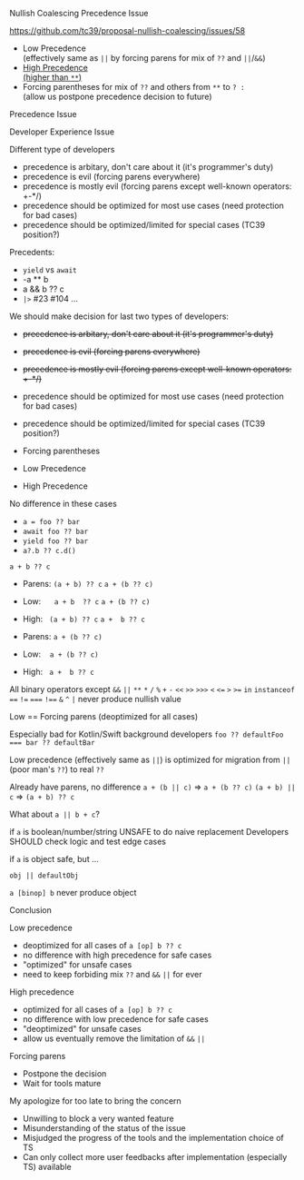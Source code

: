 Nullish Coalescing Precedence Issue

https://github.com/tc39/proposal-nullish-coalescing/issues/58

- Low Precedence <br>(effectively same as `||` by forcing parens for mix of `??` and `||`/`&&`)
- [High Precedence <br>(higher than `**`)](https://github.com/tc39/proposal-nullish-coalescing/issues/26#issuecomment-511344028)
- Forcing parentheses for mix of `??` and others from `**` to `? :` <br>(allow us postpone precedence decision to future)

Precedence Issue

Developer Experience Issue

Different type of developers

- precedence is arbitary, don't care about it (it's programmer's duty)
- precedence is evil (forcing parens everywhere)
- precedence is mostly evil (forcing parens except well-known operators: +-*/)
- precedence should be optimized for most use cases (need protection for bad cases)
- precedence should be optimized/limited for special cases (TC39 position?)

Precedents:

- `yield` vs `await`
- -a ** b
- a && b ?? c
- `|>` #23 #104 ...

We should make decision for last two types of developers:
- ~~precedence is arbitary, don't care about it (it's programmer's duty)~~
- ~~precedence is evil (forcing parens everywhere)~~
- ~~precedence is mostly evil (forcing parens except well-known operators: +-*/)~~
- precedence should be optimized for most use cases (need protection for bad cases)
- precedence should be optimized/limited for special cases (TC39 position?)

- Forcing parentheses
- Low Precedence
- High Precedence

No difference in these cases
- `a = foo ?? bar`
- `await foo ?? bar`
- `yield foo ?? bar`
- `a?.b ?? c.d()`

`a + b ?? c`

- Parens: `(a + b) ?? c` `a + (b ?? c)`
- Low: &nbsp; &nbsp;&nbsp; `a + b  ?? c` `a + (b ?? c)`
- High: &nbsp; `(a + b) ?? c` `a +  b ?? c`

- Parens: `a + (b ?? c)`
- Low: &nbsp;&nbsp; `a + (b ?? c)`
- High: &nbsp; `a +  b ?? c`

All binary operators except `&&` `||`
`**` `*` `/` `%` `+` `-` `<<` `>>` `>>>` `<` `<=` `>` `>=`
`in` `instanceof` `==` `!=` `===` `!==` `&` `^` `|`
never produce nullish value

Low == Forcing parens (deoptimized for all cases)

Especially bad for Kotlin/Swift background developers
`foo ?? defaultFoo === bar ?? defaultBar`

Low precedence (effectively same as `||`) is optimized
for migration from `||` (poor man's `??`) to real `??`

Already have parens, no difference
`a + (b || c)` => `a + (b ?? c)`
`(a + b) || c` => `(a + b) ?? c`

What about `a || b + c`?

if `a` is boolean/number/string
UNSAFE to do naive replacement
Developers SHOULD check logic and test edge cases

if `a` is object
safe, but ...

`obj || defaultObj`

`a [binop] b` never produce object

Conclusion

Low precedence &nbsp; &nbsp; &nbsp; &nbsp; &nbsp;
- deoptimized for all cases of `a [op] b ?? c`
- no difference with high precedence for safe cases
- "optimized" for unsafe cases
- need to keep forbiding mix `??` and `&&` `||` for ever

High precedence &nbsp; &nbsp; &nbsp; &nbsp; &nbsp;
- optimized for all cases of `a [op] b ?? c`
- no difference with low precedence for safe cases
- "deoptimized" for unsafe cases
- allow us eventually remove the limitation of `&&` `||`

Forcing parens &nbsp; &nbsp; &nbsp; &nbsp; &nbsp;
- Postpone the decision
- Wait for tools mature

My apologize for too late to bring the concern
- Unwilling to block a very wanted feature
- Misunderstanding of the status of the issue
- Misjudged the progress of the tools and the implementation choice of TS
- Can only collect more user feedbacks after implementation (especially TS) available

